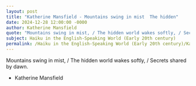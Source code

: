 ```yaml
---
layout: post
title: "Katherine Mansfield - Mountains swing in mist  The hidden"
date: 2024-12-28 12:00:00 -0000
author: Katherine Mansfield
quote: "Mountains swing in mist, / The hidden world wakes softly, / Secrets shared by dawn."
subject: Haiku in the English-Speaking World (Early 20th century)
permalink: /Haiku in the English-Speaking World (Early 20th century)/Katherine Mansfield/Katherine Mansfield - Mountains swing in mist  The hidden
---
```


Mountains swing in mist, / The hidden world wakes softly, / Secrets shared by dawn.

- Katherine Mansfield
